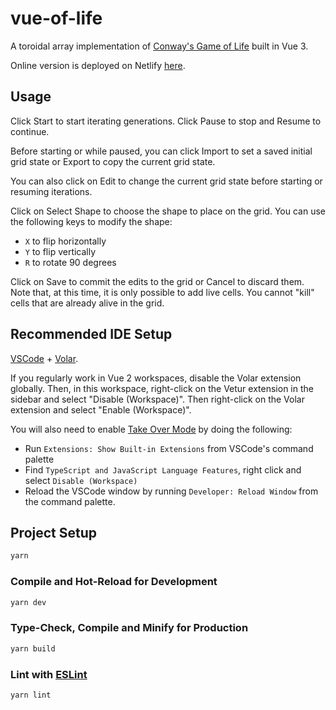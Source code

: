 # vue-of-life

A toroidal array implementation of [Conway's Game of Life](https://en.wikipedia.org/wiki/Conway%27s_Game_of_Life) built in Vue 3.

Online version is deployed on Netlify [here](https://vue-of-life.netlify.app/).

## Usage

Click Start to start iterating generations. Click Pause to stop and Resume to continue.

Before starting or while paused, you can click Import to set a saved initial grid state or Export to copy the current grid state.

You can also click on Edit to change the current grid state before starting or resuming iterations.

Click on Select Shape to choose the shape to place on the grid. You can use the following keys to modify the shape:

- `X` to flip horizontally
- `Y` to flip vertically
- `R` to rotate 90 degrees

Click on Save to commit the edits to the grid or Cancel to discard them. Note that, at this time, it is only possible to add live cells. You cannot "kill" cells that are already alive in the grid.

## Recommended IDE Setup

[VSCode](https://code.visualstudio.com/) + [Volar](https://marketplace.visualstudio.com/items?itemName=Vue.volar).

If you regularly work in Vue 2 workspaces, disable the Volar extension globally. Then, in this workspace, right-click on the Vetur extension in the sidebar and select "Disable (Workspace)". Then right-click on the Volar extension and select "Enable (Workspace)".

You will also need to enable [Take Over Mode](https://github.com/johnsoncodehk/volar/discussions/471#discussioncomment-1361669) by doing the following:

- Run `Extensions: Show Built-in Extensions` from VSCode's command palette
- Find `TypeScript and JavaScript Language Features`, right click and select `Disable (Workspace)`
- Reload the VSCode window by running `Developer: Reload Window` from the command palette.

## Project Setup

```sh
yarn
```

### Compile and Hot-Reload for Development

```sh
yarn dev
```

### Type-Check, Compile and Minify for Production

```sh
yarn build
```

### Lint with [ESLint](https://eslint.org/)

```sh
yarn lint
```
